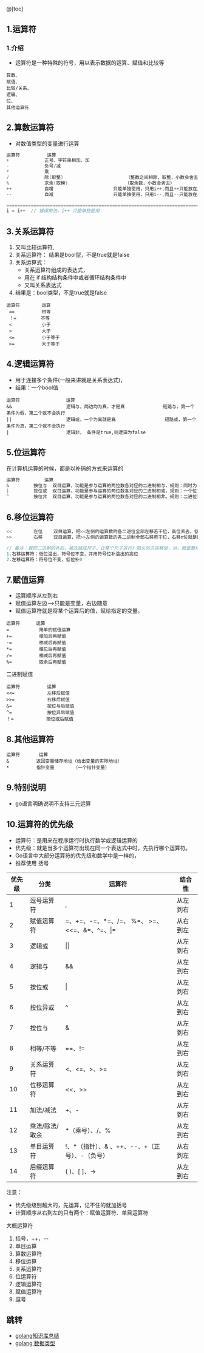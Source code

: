 ﻿@[toc]
## 1.运算符

### 1.介绍

*   运算符是一种特殊的符号，用以表示数据的运算、赋值和比较等

```
算数、
赋值、
比较/关系、
逻辑、
位、
其他运算符
```

## 2.算数运算符

*   对数值类型的变量进行运算

```go
运算符          运算
+             正号、字符串相加、加
-             负号/减
*             乘
/             除(取整)                       （整数之间相除，取整，小数会舍去，）
%             求余(取模)                     （取余数，小数会舍去）
++            自增                      只能单独使用，只用i++,而且++只能放在后面
--            自减                      只能单独使用，只用i--,而且--只能放在后面

=======================================================================
i = i++  // 错误用法，i++ 只能单独使用
```



## 3.关系运算符

1. 又叫比较运算符,
2. 关系运算符： 结果是bool型，不是true就是false
3. 关系运算式：
   * 关系运算符组成的表达式，
   * 用在 if 结构结构条件中或者循环结构条件中
   * 又叫关系表达式
4. 结果是：bool类型，不是true就是false

```
运算符        运算
 ==          相等
 ！=         不等
 <           小于
 >           大于
 <=          小于等于
 >=          大于等于
```

## 4.逻辑运算符

* 用于连接多个条件(一般来讲就是关系表达式)，
* 结果：一个bool值

```
运算符                 运算
&&                    逻辑与，两边均为真，才是真              短路与，第一个条件为假，第二个就不会执行
||                    逻辑或，一个为真就是真                  短路或，第一个条件为真，第二个就不会执行
|                     逻辑非， 条件是true,则逻辑为false   
```

## 5.位运算符

在计算机运算的时候，都是以补码的方式来运算的

```go
运算符         运算
&         按位与  双目运算，功能是参与运算的两位数各对应的二进制相与，规则：同时为1，结果为1
|         按位或  双目运算，功能是参与运算的两位数各对应的二进制相或，规则：一个位1，结果为1
^         按位非  双目运算，功能是参与运算的两位数各对应的二进制相非。规则：二进位不同，结果为1
```

## 6.移位运算符

```go
<<        左位    双目运算，把<<左侧的运算数的各二进位全部左移若干位，高位丢去，低位补0，左移n位就是乘以2的n次方
>>        右移    双目运算，把>>左侧的运算数的各二进制全部右移若干位，右移n位就是除以2的n次方

// 备注：就把二进制的补码，被冻结成尺子，让整个尺子进行》箭头的方向移动，对，就是整体移动
1.右移运算符：低位溢出，符号位不变，并用符号位补溢出的高位
2.左移运算符：符号位不变，低位补0
```



## 7.赋值运算

* 运算顺序从左到右
* 赋值运算左边——>只能是变量，右边随意
* 赋值运算符就是将某个运算后的值，赋给指定的变量。

```
运算符      运算
=           简单的赋值运算
+=          相加后再赋值
-=          相减后再赋值
*=          相见后再赋值
/=          相减后再赋值
%=          取余后再赋值
```

二进制赋值

```
运算符          运算
<<=            左移后赋值
>>=            右移后赋值
&=             按位与后赋值
^=             按位异后赋值
！=            按位或后赋值
```

## 8.其他运算符

```
运算符       运算
&          返回变量储存地址（给出变量的实际地址）
*          指针变量       （一个指针变量）
```

## 9.特别说明

* go语言明确说明不支持三元运算

## 10.运算符的优先级

* 运算符：是用来在程序运行时执行数学或逻辑运算的 
* 优先级：就是当多个运算符出现在同一个表达式中时，先执行哪个运算符。
*  Go语言中大部分运算符的优先级和数学中是一样的， 
* 推荐使用 括号 

| 优先级 | 分类           | 运算符                                         | 结合性   |
| ------ | -------------- | ---------------------------------------------- | -------- |
| 1      | 逗号运算符     | ,                                              | 从左到右 |
| 2      | 赋值运算符     | =、+=、-=、*=、/=、 %=、 >=、 <<=、&=、^=、\|= | 从右到左 |
| 3      | 逻辑或         | \|\|                                           | 从左到右 |
| 4      | 逻辑与         | &&                                             | 从左到右 |
| 5      | 按位或         | \|                                             | 从左到右 |
| 6      | 按位异或       | ^                                              | 从左到右 |
| 7      | 按位与         | &                                              | 从左到右 |
| 8      | 相等/不等      | ==、!=                                         | 从左到右 |
| 9      | 关系运算符     | <、<=、>、>=                                   | 从左到右 |
| 10     | 位移运算符     | <<、>>                                         | 从左到右 |
| 11     | 加法/减法      | +、-                                           | 从左到右 |
| 12     | 乘法/除法/取余 | *（乘号）、/、%                                | 从左到右 |
| 13     | 单目运算符     | !、*（指针）、& 、++、--、+（正号）、-（负号） | 从右到左 |
| 14     | 后缀运算符     | ( )、[ ]、->                                   | 从左到右 |

注意：

* 优先级级别越大的，先运算，记不住的就加括号
* 计算顺序从右到左的只有两个：赋值运算符、单目运算符

大概运算符

1. 括号，++，--
2. 单目运算
3. 算数运算符
4. 移位运算
5. 关系运算符
6. 位运算符
7. 逻辑运算符
8. 赋值运算符
9. 逗号
## 跳转

* [golang知识库总结](https://www.cnblogs.com/shulei/p/13426361.html)
* [golang 数据类型](https://www.cnblogs.com/shulei/p/13425813.html)



   

​    

   ​    

   


















